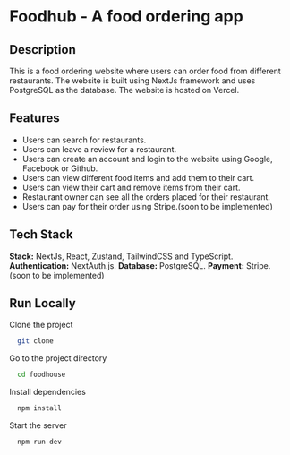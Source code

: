 # Foodhub - A food ordering app

## Description

This is a food ordering website where users can order food from different restaurants. The website is built using NextJs framework and uses PostgreSQL as the database. The website is hosted on Vercel.

## Features

- Users can search for restaurants.
- Users can leave a review for a restaurant.
- Users can create an account and login to the website using Google, Facebook or Github.
- Users can view different food items and add them to their cart.
- Users can view their cart and remove items from their cart.
- Restaurant owner can see all the orders placed for their restaurant.
- Users can pay for their order using Stripe.(soon to be implemented)
  
## Tech Stack

**Stack:** NextJs, React, Zustand, TailwindCSS and TypeScript.
**Authentication:** NextAuth.js.
**Database:** PostgreSQL.
**Payment:** Stripe.(soon to be implemented)

## Run Locally

Clone the project

```bash
  git clone
```

Go to the project directory

```bash
  cd foodhouse
```

Install dependencies

```bash
  npm install
```

Start the server

```bash
  npm run dev
```

